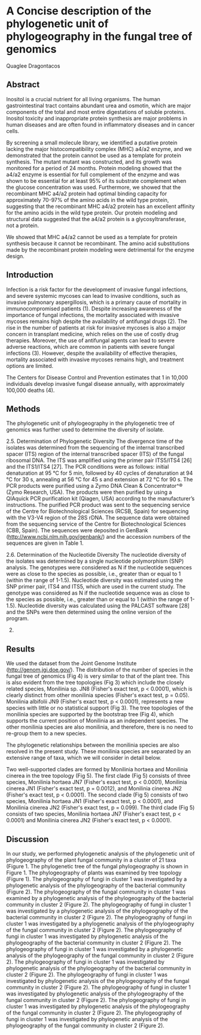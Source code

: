# A Concise description of the phylogenetic unit of phylogeography in the fungal tree of genomics
Quaglee Dragontacos


## Abstract
Inositol is a crucial nutrient for all living organisms. The human gastrointestinal tract contains abundant urea and osmotin, which are major components of the total and most entire digestations of soluble proteins. Inositol toxicity and inappropriate protein synthesis are major problems in human diseases and are often found in inflammatory diseases and in cancer cells.

By screening a small molecule library, we identified a putative protein lacking the major histocompatibility complex (MHC) a4/a2 enzyme, and we demonstrated that the protein cannot be used as a template for protein synthesis. The mutant mutant was constructed, and its growth was monitored for a period of 24 months. Protein modeling showed that the a4/a2 enzyme is essential for full complement of the enzyme and was shown to be essential for at least 95% of its substrate complement when the glucose concentration was used. Furthermore, we showed that the recombinant MHC a4/a2 protein had optimal binding capacity for approximately 70-97% of the amino acids in the wild type protein, suggesting that the recombinant MHC a4/a2 protein has an excellent affinity for the amino acids in the wild type protein. Our protein modeling and structural data suggested that the a4/a2 protein is a glycosyltransferase, not a protein.

We showed that MHC a4/a2 cannot be used as a template for protein synthesis because it cannot be recombinant. The amino acid substitutions made by the recombinant protein modeling were detrimental for the enzyme design.


## Introduction
Infection is a risk factor for the development of invasive fungal infections, and severe systemic mycoses can lead to invasive conditions, such as invasive pulmonary aspergillosis, which is a primary cause of mortality in immunocompromised patients (1). Despite increasing awareness of the importance of fungal infections, the mortality associated with invasive mycoses remains high despite the availability of antifungal drugs (2). The rise in the number of patients at risk for invasive mycoses is also a major concern in transplant medicine, which relies on the use of costly drug therapies. Moreover, the use of antifungal agents can lead to severe adverse reactions, which are common in patients with severe fungal infections (3). However, despite the availability of effective therapies, mortality associated with invasive mycoses remains high, and treatment options are limited.

The Centers for Disease Control and Prevention estimates that 1 in 10,000 individuals develop invasive fungal disease annually, with approximately 100,000 deaths (4).


## Methods
The phylogenetic unit of phylogeography in the phylogenetic tree of genomics was further used to determine the diversity of isolate.

2.5. Determination of Phylogenetic Diversity
The divergence time of the isolates was determined from the sequencing of the internal transcribed spacer (ITS) region of the internal transcribed spacer (ITS) of the fungal ribosomal DNA. The ITS was amplified using the primer pair ITS5/ITS4 [26] and the ITS1/ITS4 [27]. The PCR conditions were as follows: initial denaturation at 95 °C for 5 min, followed by 40 cycles of denaturation at 94 °C for 30 s, annealing at 56 °C for 45 s and extension at 72 °C for 90 s. The PCR products were purified using a Zymo DNA Clean & Concentrator^® (Zymo Research, USA). The products were then purified by using a QIAquick PCR purification kit (Qiagen, USA) according to the manufacturer’s instructions. The purified PCR product was sent to the sequencing service of the Centre for Biotechnological Sciences (RCSB, Spain) for sequencing with the V3-V4 region of the 28S rDNA. The sequence data were obtained from the sequencing service of the Centre for Biotechnological Sciences (CBB, Spain). The sequences were deposited in GenBank (http://www.ncbi.nlm.nih.gov/genbank/) and the accession numbers of the sequences are given in Table 1.

2.6. Determination of the Nucleotide Diversity
The nucleotide diversity of the isolates was determined by a single nucleotide polymorphism (SNP) analysis. The genotypes were considered as N if the nucleotide sequences were as close to the species as possible, i.e., greater than or equal to 1 (within the range of 1-1.5). Nucleotide diversity was estimated using the SNP primer pair, ITS4 and ITS5, which are used in the current study. The genotype was considered as N if the nucleotide sequence was as close to the species as possible, i.e., greater than or equal to 1 (within the range of 1-1.5). Nucleotide diversity was calculated using the PALCAST software [28] and the SNPs were then determined using the online version of the program.

2.


## Results
We used the dataset from the Joint Genome Institute (http://genom.jgi.doe.gov/). The distribution of the number of species in the fungal tree of genomics (Fig 4) is very similar to that of the plant tree. This is also evident from the tree topologies (Fig 3) which include the closely related species, Monilinia sp. JN8 (Fisher's exact test, p < 0.0001), which is clearly distinct from other monilinia species (Fisher's exact test, p = 0.05). Monilinia albifolii JN9 (Fisher's exact test, p < 0.0001), represents a new species with little or no statistical support (Fig 3). The tree topologies of the monilinia species are supported by the bootstrap tree (Fig 4), which supports the current position of Monilinia as an independent species. The other monilinia species are also monilinia, and therefore, there is no need to re-group them to a new species.

The phylogenetic relationships between the monilinia species are also resolved in the present study. These monilinia species are separated by an extensive range of taxa, which we will consider in detail below.

Two well-supported clades are formed by Monilinia hortaea and Monilinia cinerea in the tree topology (Fig 5). The first clade (Fig 5) consists of three species, Monilinia hortaea JN7 (Fisher's exact test, p < 0.0001), Monilinia cinerea JN1 (Fisher's exact test, p = 0.0012), and Monilinia cinerea JN2 (Fisher's exact test, p < 0.0001). The second clade (Fig 5) consists of two species, Monilinia hortaea JN1 (Fisher's exact test, p < 0.0001), and Monilinia cinerea JN2 (Fisher's exact test, p = 0.099). The third clade (Fig 5) consists of two species, Monilinia hortaea JN7 (Fisher's exact test, p < 0.0001) and Monilinia cinerea JN2 (Fisher's exact test, p < 0.0001).


## Discussion
In our study, we performed phylogenetic analysis of the phylogenetic unit of phylogeography of the plant fungal community in a cluster of 21 taxa (Figure 1. The phylogenetic tree of the fungal phylogeography is shown in Figure 1. The phylogeography of plants was examined by tree topology (Figure 1). The phylogeography of fungi in cluster 1 was investigated by a phylogenetic analysis of the phylogeography of the bacterial community (Figure 2). The phylogeography of the fungal community in cluster 1 was examined by a phylogenetic analysis of the phylogeography of the bacterial community in cluster 2 (Figure 2). The phylogeography of fungi in cluster 1 was investigated by a phylogenetic analysis of the phylogeography of the bacterial community in cluster 2 (Figure 2). The phylogeography of fungi in cluster 1 was investigated by a phylogenetic analysis of the phylogeography of the fungal community in cluster 2 (Figure 2). The phylogeography of fungi in cluster 1 was investigated by phylogenetic analysis of the phylogeography of the bacterial community in cluster 2 (Figure 2). The phylogeography of fungi in cluster 1 was investigated by a phylogenetic analysis of the phylogeography of the fungal community in cluster 2 (Figure 2). The phylogeography of fungi in cluster 1 was investigated by phylogenetic analysis of the phylogeography of the bacterial community in cluster 2 (Figure 2). The phylogeography of fungi in cluster 1 was investigated by phylogenetic analysis of the phylogeography of the fungal community in cluster 2 (Figure 2). The phylogeography of fungi in cluster 1 was investigated by phylogenetic analysis of the phylogeography of the fungal community in cluster 2 (Figure 2). The phylogeography of fungi in cluster 1 was investigated by phylogenetic analysis of the phylogeography of the fungal community in cluster 2 (Figure 2). The phylogeography of fungi in cluster 1 was investigated by phylogenetic analysis of the phylogeography of the fungal community in cluster 2 (Figure 2).
